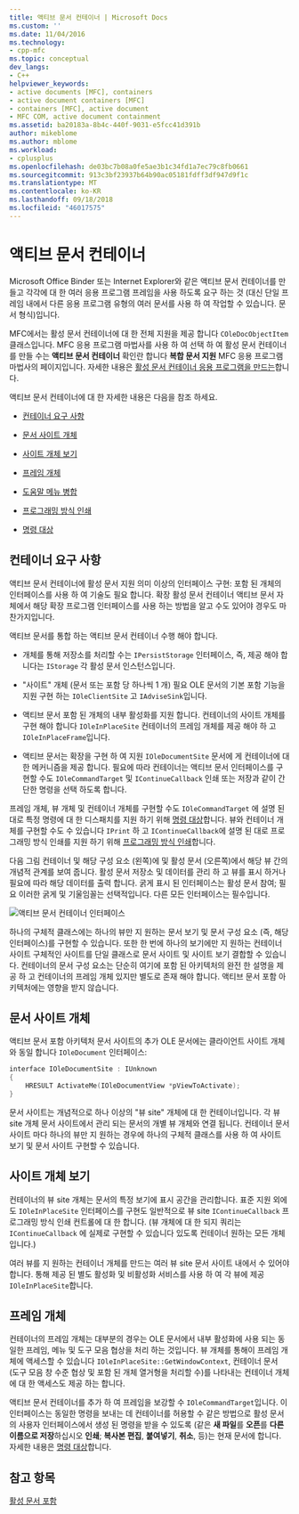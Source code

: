 ```yaml
---
title: 액티브 문서 컨테이너 | Microsoft Docs
ms.custom: ''
ms.date: 11/04/2016
ms.technology:
- cpp-mfc
ms.topic: conceptual
dev_langs:
- C++
helpviewer_keywords:
- active documents [MFC], containers
- active document containers [MFC]
- containers [MFC], active document
- MFC COM, active document containment
ms.assetid: ba20183a-8b4c-440f-9031-e5fcc41d391b
author: mikeblome
ms.author: mblome
ms.workload:
- cplusplus
ms.openlocfilehash: de03bc7b08a0fe5ae3b1c34fd1a7ec79c8fb0661
ms.sourcegitcommit: 913c3bf23937b64b90ac05181fdff3df947d9f1c
ms.translationtype: MT
ms.contentlocale: ko-KR
ms.lasthandoff: 09/18/2018
ms.locfileid: "46017575"
---
```

# <a name="active-document-containers"></a>액티브 문서 컨테이너
Microsoft Office Binder 또는 Internet Explorer와 같은 액티브 문서 컨테이너를 만들고 각각에 대 한 여러 응용 프로그램 프레임을 사용 하도록 요구 하는 것 (대신 단일 프레임 내에서 다른 응용 프로그램 유형의 여러 문서를 사용 하 여 작업할 수 있습니다. 문서 형식)입니다.  
  
 MFC에서는 활성 문서 컨테이너에 대 한 전체 지원을 제공 합니다 `COleDocObjectItem` 클래스입니다. MFC 응용 프로그램 마법사를 사용 하 여 선택 하 여 활성 문서 컨테이너를 만들 수는 **액티브 문서 컨테이너** 확인란 합니다 **복합 문서 지원** MFC 응용 프로그램 마법사의 페이지입니다. 자세한 내용은 [활성 문서 컨테이너 응용 프로그램을 만드는](../mfc/creating-an-active-document-container-application.md)합니다.  
  
 액티브 문서 컨테이너에 대 한 자세한 내용은 다음을 참조 하세요.  
  
-   [컨테이너 요구 사항](#container_requirements)  
  
-   [문서 사이트 개체](#document_site_objects)  
  
-   [사이트 개체 보기](#view_site_objects)  
  
-   [프레임 개체](#frame_object)  
  
-   [도움말 메뉴 병합](../mfc/help-menu-merging.md)  
  
-   [프로그래밍 방식 인쇄](../mfc/programmatic-printing.md)  
  
-   [명령 대상](../mfc/message-handling-and-command-targets.md)  
  
##  <a name="container_requirements"></a> 컨테이너 요구 사항  
 액티브 문서 컨테이너에 활성 문서 지원 의미 이상의 인터페이스 구현: 포함 된 개체의 인터페이스를 사용 하 여 기술도 필요 합니다. 확장 활성 문서 컨테이너 액티브 문서 자체에서 해당 확장 프로그램 인터페이스를 사용 하는 방법을 알고 수도 있어야 경우도 마찬가지입니다.  
  
 액티브 문서를 통합 하는 액티브 문서 컨테이너 수행 해야 합니다.  
  
-   개체를 통해 저장소를 처리할 수는 `IPersistStorage` 인터페이스, 즉, 제공 해야 합니다는 `IStorage` 각 활성 문서 인스턴스입니다.  
  
-   "사이트" 개체 (문서 또는 포함 당 하나씩 1 개) 필요 OLE 문서의 기본 포함 기능을 지원 구현 하는 `IOleClientSite` 고 `IAdviseSink`입니다.  
  
-   액티브 문서 포함 된 개체의 내부 활성화를 지원 합니다. 컨테이너의 사이트 개체를 구현 해야 합니다 `IOleInPlaceSite` 컨테이너의 프레임 개체를 제공 해야 하 고 `IOleInPlaceFrame`입니다.  
  
-   액티브 문서는 확장을 구현 하 여 지원 `IOleDocumentSite` 문서에 게 컨테이너에 대 한 메커니즘을 제공 합니다. 필요에 따라 컨테이너는 액티브 문서 인터페이스를 구현할 수도 `IOleCommandTarget` 및 `IContinueCallback` 인쇄 또는 저장과 같이 간단한 명령을 선택 하도록 합니다.  
  
 프레임 개체, 뷰 개체 및 컨테이너 개체를 구현할 수도 `IOleCommandTarget` 에 설명 된 대로 특정 명령에 대 한 디스패치를 지원 하기 위해 [명령 대상](../mfc/message-handling-and-command-targets.md)합니다. 뷰와 컨테이너 개체를 구현할 수도 수 있습니다 `IPrint` 하 고 `IContinueCallback`에 설명 된 대로 프로그래밍 방식 인쇄를 지원 하기 위해 [프로그래밍 방식 인쇄](../mfc/programmatic-printing.md)합니다.  
  
 다음 그림 컨테이너 및 해당 구성 요소 (왼쪽)에 및 활성 문서 (오른쪽)에서 해당 뷰 간의 개념적 관계를 보여 줍니다. 활성 문서 저장소 및 데이터를 관리 하 고 뷰를 표시 하거나 필요에 따라 해당 데이터를 출력 합니다. 굵게 표시 된 인터페이스는 활성 문서 참여; 필요 이러한 굵게 및 기울임꼴는 선택적입니다. 다른 모든 인터페이스는 필수입니다.  
  
 ![액티브 문서 컨테이너 인터페이스](../mfc/media/vc37gj1.gif "vc37gj1")  
  
 하나의 구체적 클래스에는 하나의 뷰만 지 원하는 문서 보기 및 문서 구성 요소 (즉, 해당 인터페이스)를 구현할 수 있습니다. 또한 한 번에 하나의 보기에만 지 원하는 컨테이너 사이트 구체적인 사이트를 단일 클래스로 문서 사이트 및 사이트 보기 결합할 수 있습니다. 컨테이너의 문서 구성 요소는 단순히 여기에 포함 된 아키텍처의 완전 한 설명을 제공 하 고 컨테이너의 프레임 개체 있지만 별도로 존재 해야 합니다. 액티브 문서 포함 아키텍처에는 영향을 받지 않습니다.  
  
##  <a name="document_site_objects"></a> 문서 사이트 개체  
 액티브 문서 포함 아키텍처 문서 사이트의 추가 OLE 문서에는 클라이언트 사이트 개체와 동일 합니다 `IOleDocument` 인터페이스:  

```cpp
interface IOleDocumentSite : IUnknown
{
    HRESULT ActivateMe(IOleDocumentView *pViewToActivate);
}
```  
  
 문서 사이트는 개념적으로 하나 이상의 "뷰 site" 개체에 대 한 컨테이너입니다. 각 뷰 site 개체 문서 사이트에서 관리 되는 문서의 개별 뷰 개체와 연결 됩니다. 컨테이너 문서 사이트 마다 하나의 뷰만 지 원하는 경우에 하나의 구체적 클래스를 사용 하 여 사이트 보기 및 문서 사이트 구현할 수 있습니다.  
  
##  <a name="view_site_objects"></a> 사이트 개체 보기  
 컨테이너의 뷰 site 개체는 문서의 특정 보기에 표시 공간을 관리합니다. 표준 지원 외에도 `IOleInPlaceSite` 인터페이스를 구현도 일반적으로 뷰 site `IContinueCallback` 프로그래밍 방식 인쇄 컨트롤에 대 한 합니다. (뷰 개체에 대 한 되지 쿼리는 `IContinueCallback` 에 실제로 구현할 수 있습니다 있도록 컨테이너 원하는 모든 개체입니다.)  
  
 여러 뷰를 지 원하는 컨테이너 개체를 만드는 여러 뷰 site 문서 사이트 내에서 수 있어야 합니다. 통해 제공 된 별도 활성화 및 비활성화 서비스를 사용 하 여 각 뷰에 제공 `IOleInPlaceSite`합니다.  
  
##  <a name="frame_object"></a> 프레임 개체  
 컨테이너의 프레임 개체는 대부분의 경우는 OLE 문서에서 내부 활성화에 사용 되는 동일한 프레임, 메뉴 및 도구 모음 협상을 처리 하는 것입니다. 뷰 개체를 통해이 프레임 개체에 액세스할 수 있습니다 `IOleInPlaceSite::GetWindowContext`, 컨테이너 문서 (도구 모음 창 수준 협상 및 포함 된 개체 열거형을 처리할 수)를 나타내는 컨테이너 개체에 대 한 액세스도 제공 하는 합니다.  
  
 액티브 문서 컨테이너를 추가 하 여 프레임을 보강할 수 `IOleCommandTarget`입니다. 이 인터페이스는 동일한 명령을 보내는 데 컨테이너를 허용할 수 같은 방법으로 활성 문서의 사용자 인터페이스에서 생성 된 명령을 받을 수 있도록 (같은 **새 파일**를 **오픈**를  **다른 이름으로 저장**하십시오 **인쇄**; **복사본 편집**, **붙여넣기**, **취소**, 등)는 현재 문서에 합니다. 자세한 내용은 [명령 대상](../mfc/message-handling-and-command-targets.md)합니다.  
  
## <a name="see-also"></a>참고 항목  
 [활성 문서 포함](../mfc/active-document-containment.md)

